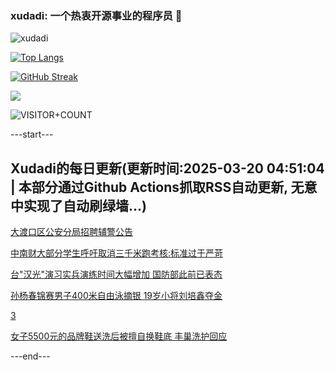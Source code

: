 ### xudadi: 一个热衷开源事业的程序员 👋

![xudadi](https://github-readme-stats-git-masterorgs-github-readme-stats-team.vercel.app/api?username=xudadi)

[![Top Langs](https://github-readme-stats.vercel.app/api/top-langs/?username=xudadi)](https://github.com/anuraghazra/github-readme-stats)

[![GitHub Streak](https://streak-stats.demolab.com?user=xudadi&locale=zh_Hans)](https://git.io/streak-stats)

![](https://raw.githubusercontent.com/xudadi/xudadi/main/assets/github-contribution-grid-snake.svg)

![VISITOR+COUNT](https://komarev.com/ghpvc/?username=xudadi&label=VISITOR+COUNT)


---start---

## Xudadi的每日更新(更新时间:2025-03-20 04:51:04 | 本部分通过Github Actions抓取RSS自动更新, 无意中实现了自动刷绿墙...)

[大渡口区公安分局招聘辅警公告](https://www.gongkaoleida.com/article/2327828)

[中南财大部分学生呼吁取消三千米跑考核:标准过于严苛](https://m.163.com/news/article/JR1Q3I8Q051492T3.html)

[台"汉光"演习实兵演练时间大幅增加 国防部此前已表态](https://m.163.com/news/article/JR1EFV9Q0514R9OJ.html)

[孙杨春锦赛男子400米自由泳摘银 19岁小将刘培鑫夺金](https://m.163.com/news/article/JR1Q3JHI0530WJIN.html)

[3](https://m.163.com/touch/news/sub/domestic)

[女子5500元的品牌鞋送洗后被擅自换鞋底 丰巢洗护回应](https://m.163.com/news/article/JR1Q3I86053469M5.html)

---end---
